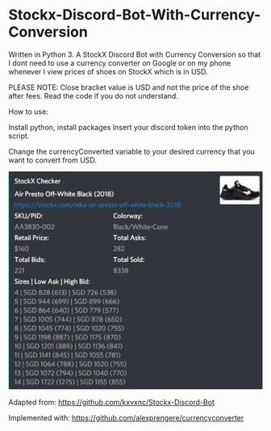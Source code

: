 # Stockx-Discord-Bot-With-Currency-Conversion
Written in Python 3.
A StockX Discord Bot with Currency Conversion so that I dont need to use a currency converter on Google or on my phone whenever I view prices of shoes on StockX which is in USD.

PLEASE NOTE:
Close bracket value is USD and not the price of the shoe after fees. Read the code if you do not understand.

How to use:

Install python, install packages
Insert your discord token into the python script.

Change the currencyConverted variable to your desired currency that you want to convert from USD.

![Alt text](https://github.com/DarrenCzen/Stockx-Discord-Bot-With-Currency-Conversion/blob/master/stockxc.JPG)


Adapted from:
https://github.com/kxvxnc/Stockx-Discord-Bot

Implemented with:
https://github.com/alexprengere/currencyconverter
